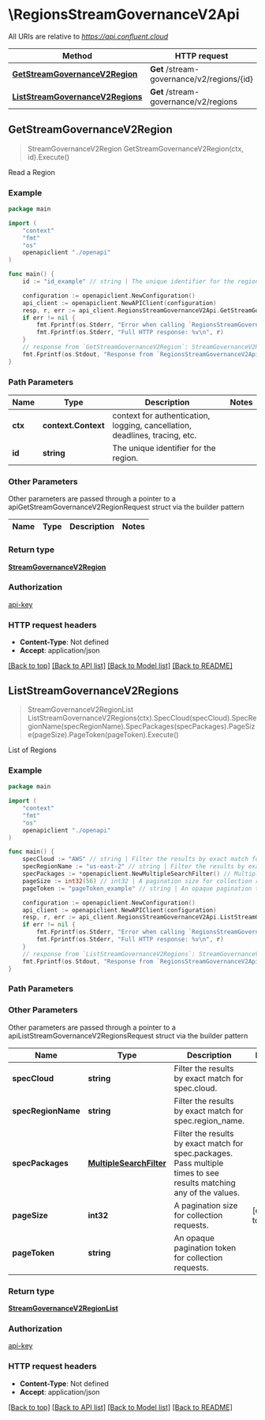 # \RegionsStreamGovernanceV2Api

All URIs are relative to *https://api.confluent.cloud*

Method | HTTP request | Description
------------- | ------------- | -------------
[**GetStreamGovernanceV2Region**](RegionsStreamGovernanceV2Api.md#GetStreamGovernanceV2Region) | **Get** /stream-governance/v2/regions/{id} | Read a Region
[**ListStreamGovernanceV2Regions**](RegionsStreamGovernanceV2Api.md#ListStreamGovernanceV2Regions) | **Get** /stream-governance/v2/regions | List of Regions



## GetStreamGovernanceV2Region

> StreamGovernanceV2Region GetStreamGovernanceV2Region(ctx, id).Execute()

Read a Region



### Example

```go
package main

import (
    "context"
    "fmt"
    "os"
    openapiclient "./openapi"
)

func main() {
    id := "id_example" // string | The unique identifier for the region.

    configuration := openapiclient.NewConfiguration()
    api_client := openapiclient.NewAPIClient(configuration)
    resp, r, err := api_client.RegionsStreamGovernanceV2Api.GetStreamGovernanceV2Region(context.Background(), id).Execute()
    if err != nil {
        fmt.Fprintf(os.Stderr, "Error when calling `RegionsStreamGovernanceV2Api.GetStreamGovernanceV2Region``: %v\n", err)
        fmt.Fprintf(os.Stderr, "Full HTTP response: %v\n", r)
    }
    // response from `GetStreamGovernanceV2Region`: StreamGovernanceV2Region
    fmt.Fprintf(os.Stdout, "Response from `RegionsStreamGovernanceV2Api.GetStreamGovernanceV2Region`: %v\n", resp)
}
```

### Path Parameters


Name | Type | Description  | Notes
------------- | ------------- | ------------- | -------------
**ctx** | **context.Context** | context for authentication, logging, cancellation, deadlines, tracing, etc.
**id** | **string** | The unique identifier for the region. | 

### Other Parameters

Other parameters are passed through a pointer to a apiGetStreamGovernanceV2RegionRequest struct via the builder pattern


Name | Type | Description  | Notes
------------- | ------------- | ------------- | -------------


### Return type

[**StreamGovernanceV2Region**](stream-governance.v2.Region.md)

### Authorization

[api-key](../README.md#api-key)

### HTTP request headers

- **Content-Type**: Not defined
- **Accept**: application/json

[[Back to top]](#) [[Back to API list]](../README.md#documentation-for-api-endpoints)
[[Back to Model list]](../README.md#documentation-for-models)
[[Back to README]](../README.md)


## ListStreamGovernanceV2Regions

> StreamGovernanceV2RegionList ListStreamGovernanceV2Regions(ctx).SpecCloud(specCloud).SpecRegionName(specRegionName).SpecPackages(specPackages).PageSize(pageSize).PageToken(pageToken).Execute()

List of Regions



### Example

```go
package main

import (
    "context"
    "fmt"
    "os"
    openapiclient "./openapi"
)

func main() {
    specCloud := "AWS" // string | Filter the results by exact match for spec.cloud. (optional)
    specRegionName := "us-east-2" // string | Filter the results by exact match for spec.region_name. (optional)
    specPackages := *openapiclient.NewMultipleSearchFilter() // MultipleSearchFilter | Filter the results by exact match for spec.packages. Pass multiple times to see results matching any of the values. (optional)
    pageSize := int32(56) // int32 | A pagination size for collection requests. (optional) (default to 10)
    pageToken := "pageToken_example" // string | An opaque pagination token for collection requests. (optional)

    configuration := openapiclient.NewConfiguration()
    api_client := openapiclient.NewAPIClient(configuration)
    resp, r, err := api_client.RegionsStreamGovernanceV2Api.ListStreamGovernanceV2Regions(context.Background()).SpecCloud(specCloud).SpecRegionName(specRegionName).SpecPackages(specPackages).PageSize(pageSize).PageToken(pageToken).Execute()
    if err != nil {
        fmt.Fprintf(os.Stderr, "Error when calling `RegionsStreamGovernanceV2Api.ListStreamGovernanceV2Regions``: %v\n", err)
        fmt.Fprintf(os.Stderr, "Full HTTP response: %v\n", r)
    }
    // response from `ListStreamGovernanceV2Regions`: StreamGovernanceV2RegionList
    fmt.Fprintf(os.Stdout, "Response from `RegionsStreamGovernanceV2Api.ListStreamGovernanceV2Regions`: %v\n", resp)
}
```

### Path Parameters



### Other Parameters

Other parameters are passed through a pointer to a apiListStreamGovernanceV2RegionsRequest struct via the builder pattern


Name | Type | Description  | Notes
------------- | ------------- | ------------- | -------------
 **specCloud** | **string** | Filter the results by exact match for spec.cloud. | 
 **specRegionName** | **string** | Filter the results by exact match for spec.region_name. | 
 **specPackages** | [**MultipleSearchFilter**](MultipleSearchFilter.md) | Filter the results by exact match for spec.packages. Pass multiple times to see results matching any of the values. | 
 **pageSize** | **int32** | A pagination size for collection requests. | [default to 10]
 **pageToken** | **string** | An opaque pagination token for collection requests. | 

### Return type

[**StreamGovernanceV2RegionList**](stream-governance.v2.RegionList.md)

### Authorization

[api-key](../README.md#api-key)

### HTTP request headers

- **Content-Type**: Not defined
- **Accept**: application/json

[[Back to top]](#) [[Back to API list]](../README.md#documentation-for-api-endpoints)
[[Back to Model list]](../README.md#documentation-for-models)
[[Back to README]](../README.md)

